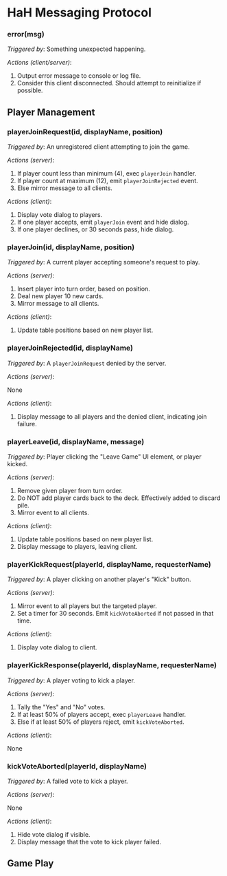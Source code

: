 HaH Messaging Protocol
======================

### error(msg)

*Triggered by*: Something unexpected happening.

*Actions (client/server)*:

1. Output error message to console or log file.
2. Consider this client disconnected. Should attempt to reinitialize if possible.


Player Management
-----------------

### playerJoinRequest(id, displayName, position)

*Triggered by*: An unregistered client attempting to join the game.

*Actions (server)*:

1. If player count less than minimum (4), exec `playerJoin` handler.
2. If player count at maximum (12), emit `playerJoinRejected` event.
3. Else mirror message to all clients.

*Actions (client)*:

1. Display vote dialog to players.
2. If one player accepts, emit `playerJoin` event and hide dialog.
3. If one player declines, or 30 seconds pass, hide dialog.


### playerJoin(id, displayName, position)

*Triggered by*: A current player accepting someone's request to play.

*Actions (server)*:

1. Insert player into turn order, based on position.
2. Deal new player 10 new cards.
3. Mirror message to all clients.

*Actions (client)*:

1. Update table positions based on new player list.


### playerJoinRejected(id, displayName)

*Triggered by*: A `playerJoinRequest` denied by the server.

*Actions (server)*:

None

*Actions (client)*:

1. Display message to all players and the denied client, indicating join failure.


### playerLeave(id, displayName, message)

*Triggered by*: Player clicking the "Leave Game" UI element, or player kicked.

*Actions (server)*:

1. Remove given player from turn order.
2. Do NOT add player cards back to the deck. Effectively added to discard pile.
3. Mirror event to all clients.

*Actions (client)*:

1. Update table positions based on new player list.
2. Display message to players, leaving client.


### playerKickRequest(playerId, displayName, requesterName)

*Triggered by*: A player clicking on another player's "Kick" button.

*Actions (server)*:

1. Mirror event to all players but the targeted player.
2. Set a timer for 30 seconds. Emit `kickVoteAborted` if not passed in that time.

*Actions (client)*:

1. Display vote dialog to client.


### playerKickResponse(playerId, displayName, requesterName)

*Triggered by*: A player voting to kick a player.

*Actions (server)*:

1. Tally the "Yes" and "No" votes.
2. If at least 50% of players accept, exec `playerLeave` handler.
3. Else if at least 50% of players reject, emit `kickVoteAborted`.

*Actions (client)*:

None


### kickVoteAborted(playerId, displayName)

*Triggered by*: A failed vote to kick a player.

*Actions (server)*:

None

*Actions (client)*:

1. Hide vote dialog if visible.
2. Display message that the vote to kick player failed.



Game Play
--------------------------

### 